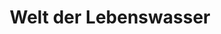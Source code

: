 ---
title: "Welt der Lebenswasser"
url: /korschenbroich/welt-der-lebenswasser/
shop: Spirituosen
---